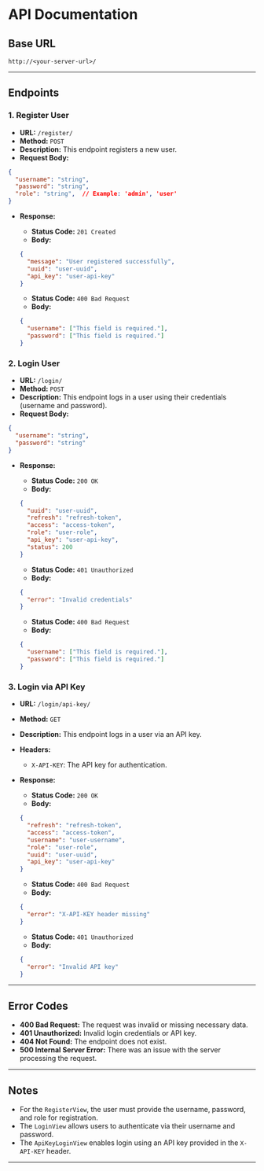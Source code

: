 

# API Documentation

## Base URL

`http://<your-server-url>/`

---

## Endpoints

### 1. **Register User**

- **URL:** `/register/`
- **Method:** `POST`
- **Description:** This endpoint registers a new user.
- **Request Body:**

```json
{
  "username": "string",
  "password": "string",
  "role": "string",  // Example: 'admin', 'user'
}
```

- **Response:**

    - **Status Code:** `201 Created`
    - **Body:**

    ```json
    {
      "message": "User registered successfully",
      "uuid": "user-uuid",
      "api_key": "user-api-key"
    }
    ```

    - **Status Code:** `400 Bad Request`
    - **Body:**

    ```json
    {
      "username": ["This field is required."],
      "password": ["This field is required."]
    }
    ```

### 2. **Login User**

- **URL:** `/login/`
- **Method:** `POST`
- **Description:** This endpoint logs in a user using their credentials (username and password).
- **Request Body:**

```json
{
  "username": "string",
  "password": "string"
}
```

- **Response:**

    - **Status Code:** `200 OK`
    - **Body:**

    ```json
    {
      "uuid": "user-uuid",
      "refresh": "refresh-token",
      "access": "access-token",
      "role": "user-role",
      "api_key": "user-api-key",
      "status": 200
    }
    ```

    - **Status Code:** `401 Unauthorized`
    - **Body:**

    ```json
    {
      "error": "Invalid credentials"
    }
    ```

    - **Status Code:** `400 Bad Request`
    - **Body:**

    ```json
    {
      "username": ["This field is required."],
      "password": ["This field is required."]
    }
    ```

### 3. **Login via API Key**

- **URL:** `/login/api-key/`
- **Method:** `GET`
- **Description:** This endpoint logs in a user via an API key.
- **Headers:**

    - `X-API-KEY`: The API key for authentication.

- **Response:**

    - **Status Code:** `200 OK`
    - **Body:**

    ```json
    {
      "refresh": "refresh-token",
      "access": "access-token",
      "username": "user-username",
      "role": "user-role",
      "uuid": "user-uuid",
      "api_key": "user-api-key"
    }
    ```

    - **Status Code:** `400 Bad Request`
    - **Body:**

    ```json
    {
      "error": "X-API-KEY header missing"
    }
    ```

    - **Status Code:** `401 Unauthorized`
    - **Body:**

    ```json
    {
      "error": "Invalid API key"
    }
    ```

---

## Error Codes

- **400 Bad Request:** The request was invalid or missing necessary data.
- **401 Unauthorized:** Invalid login credentials or API key.
- **404 Not Found:** The endpoint does not exist.
- **500 Internal Server Error:** There was an issue with the server processing the request.

---

## Notes

- For the `RegisterView`, the user must provide the username, password, and role for registration.
- The `LoginView` allows users to authenticate via their username and password.
- The `ApiKeyLoginView` enables login using an API key provided in the `X-API-KEY` header.

---

